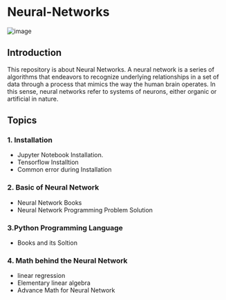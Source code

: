 # Neural-Networks
![image](https://user-images.githubusercontent.com/59665707/125408494-c6a5d880-e3dc-11eb-8c48-9de54e40e0f5.png)


## Introduction

This repository is about Neural Networks. A neural network is a series of algorithms that endeavors to recognize underlying relationships in a set of data through a process that mimics the way the human brain operates. In this sense, neural networks refer to systems of neurons, either organic or artificial in nature.

## Topics
### 1. Installation
+ Jupyter Notebook Installation.
+ Tensorflow Installtion
+ Common error during Installation 

### 2. Basic of Neural Network
+ Neural Network Books
+ Neural Network Programming Problem Solution

### 3.Python Programming Language
+  Books and its Soltion

### 4. Math behind the Neural Network
+ linear regression
+ Elementary linear algebra
+ Advance Math for Neural Network







